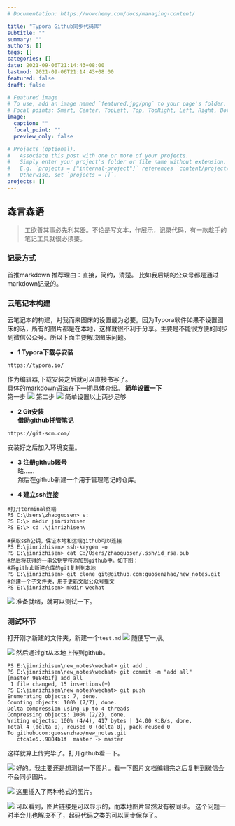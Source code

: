 ```yaml
---
# Documentation: https://wowchemy.com/docs/managing-content/

title: "Typora Github同步代码库"
subtitle: ""
summary: ""
authors: []
tags: []
categories: []
date: 2021-09-06T21:14:43+08:00
lastmod: 2021-09-06T21:14:43+08:00
featured: false
draft: false

# Featured image
# To use, add an image named `featured.jpg/png` to your page's folder.
# Focal points: Smart, Center, TopLeft, Top, TopRight, Left, Right, BottomLeft, Bottom, BottomRight.
image:
  caption: ""
  focal_point: ""
  preview_only: false

# Projects (optional).
#   Associate this post with one or more of your projects.
#   Simply enter your project's folder or file name without extension.
#   E.g. `projects = ["internal-project"]` references `content/project/deep-learning/index.md`.
#   Otherwise, set `projects = []`.
projects: []
---
```

## 森言森语
>工欲善其事必先利其器。不论是写文本，作展示，记录代码，有一款趁手的笔记工具就很必须要。

### 记录方式
首推markdown
推荐理由：直接，简约，清楚。
比如我后期的公众号都是通过markdown记录的。
### 云笔记本构建
云笔记本的构建，对我而来图床的设置最为必要。因为Typora软件如果不设置图床的话，所有的图片都是在本地，这样就很不利于分享。主要是不能很方便的同步到微信公众号。所以下面主要解决图床问题。
- **1 Typora下载与安装**
  
```
https://typora.io/
```
作为编辑器,下载安装之后就可以直接书写了。  
具体的markdown语法在下一期具体介绍。
**简单设置一下**    
第一步
![](6e37243f-3ebc-47af-a309-5ab7dc048a06.png)
第二步
![](9d1791a2-aa02-4444-bcb7-aec864aa061e.png)
简单设置以上两步足够

- **2 Git安装**    
**借助github托管笔记**   
```
https://git-scm.com/
```
安装好之后加入环境变量。
- **3 注册github账号**     
略……    
然后在github新建一个用于管理笔记的仓库。

- **4 建立ssh连接**
```
#打开terminal终端
PS C:\Users\zhaoguosen> e:
PS E:\> mkdir jinrizhisen
PS E:\> cd .\jinrizhisen\

#获取ssh公钥，保证本地和远端github可以连接
PS E:\jinrizhisen> ssh-keygen -o
PS E:\jinrizhisen> cat C:/Users/zhaoguosen/.ssh/id_rsa.pub
#然后将获得的一串公钥字符添加到github中。如下图：
#将github新建仓库的git复制到本地
PS E:\jinrizhisen> git clone git@github.com:guosenzhao/new_notes.git
#创建一个子文件夹，用于更新文献公众号推文
PS E:\jinrizhisen> mkdir wechat
```

![](7c454494-e71c-47fa-a6f0-1d5bdbfabe19.png)
准备就绪，就可以测试一下。

### 测试环节
打开刚才新建的文件夹，新建一个`test.md`
![](f42194d4-48d4-41f0-8584-6908ac832c0b.png)
随便写一点。

![](578d8684-e130-4021-930c-07809ccfb615.png)
然后通过git从本地上传到github。
```
PS E:\jinrizhisen\new_notes\wechat> git add .
PS E:\jinrizhisen\new_notes\wechat> git commit -m "add all"
[master 9884b1f] add all
 1 file changed, 15 insertions(+)
PS E:\jinrizhisen\new_notes\wechat> git push
Enumerating objects: 7, done.
Counting objects: 100% (7/7), done.
Delta compression using up to 4 threads
Compressing objects: 100% (2/2), done.
Writing objects: 100% (4/4), 417 bytes | 14.00 KiB/s, done.
Total 4 (delta 0), reused 0 (delta 0), pack-reused 0
To github.com:guosenzhao/new_notes.git
   cfca1e5..9884b1f  master -> master
```
这样就算上传完毕了。打开github看一下。

![](57160752-49ba-4748-8422-9a9f5aa9964e.png)
好的。我主要还是想测试一下图片。看一下图片文档编辑完之后复制到微信会不会同步图片。

![](f2b254a8-4f1d-4a11-a5e7-74eca161c773.png)
这里插入了两种格式的图片。

![](d8076866-f8b3-4660-a241-6ba2d041a943.png)
可以看到，图片链接是可以显示的，而本地图片显然没有被同步。
这个问题一时半会儿也解决不了，起码代码之类的可以同步保存了。